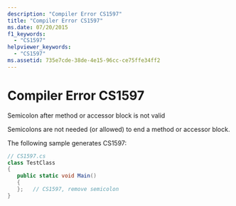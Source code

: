 ```yaml
---
description: "Compiler Error CS1597"
title: "Compiler Error CS1597"
ms.date: 07/20/2015
f1_keywords: 
  - "CS1597"
helpviewer_keywords: 
  - "CS1597"
ms.assetid: 735e7cde-38de-4e15-96cc-ce75ffe34ff2
---
```

# Compiler Error CS1597

Semicolon after method or accessor block is not valid  
  
 Semicolons are not needed (or allowed) to end a method or accessor block.  
  
 The following sample generates CS1597:  
  
```csharp  
// CS1597.cs  
class TestClass  
{  
   public static void Main()  
   {  
   };   // CS1597, remove semicolon  
}  
```
